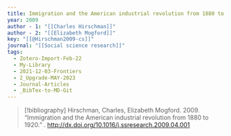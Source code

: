 ```yaml
---
title: Immigration and the American industrial revolution from 1880 to 1920
year: 2009
author - 1: "[[Charles Hirschman]]"
author - 2: "[[Elizabeth Mogford]]"
key: "[[@Hirschman2009-cs]]"
journal: "[[Social science research]]"
tags:
  - Zotero-Import-Feb-22
  - My-Library
  - 2021-12-03-Frontiers
  - 2_Upgrade-MAY-2023
  - Journal-Articles
  - _BibTex-to-MD-Git
---
```


> [!bibliography]
> Hirschman, Charles, Elizabeth Mogford. 2009. “Immigration and the American industrial revolution from 1880 to 1920.” . http://dx.doi.org/10.1016/j.ssresearch.2009.04.001